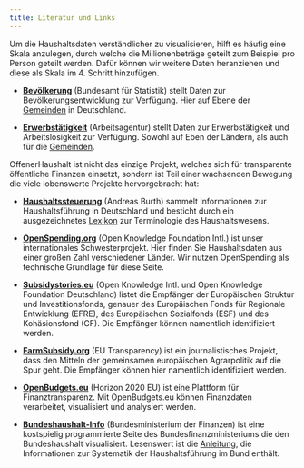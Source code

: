 ```yaml
---
title: Literatur und Links 
---
```

Um die Haushaltsdaten verständlicher zu visualisieren, hilft es häufig eine Skala anzulegen, durch welche die Millionenbeträge geteilt zum Beispiel pro Person geteilt werden. Dafür können wir weitere Daten heranziehen und diese als Skala im 4. Schritt hinzufügen. 

* **[Bevölkerung](https://www.destatis.de/DE/Startseite.html)** (Bundesamt für Statistik) stellt Daten zur Bevölkerungsentwicklung zur Verfügung. Hier auf Ebene der [Gemeinden](https://www.destatis.de/DE/ZahlenFakten/LaenderRegionen/Regionales/Gemeindeverzeichnis/RegionalGliederung.html) in Deutschland. 

* **[Erwerbstätigkeit](https://statistik.arbeitsagentur.de/)** (Arbeitsagentur) stellt Daten zur Erwerbstätigkeit und Arbeitslosigkeit zur Verfügung. Sowohl auf Eben der Ländern, als auch für die [Gemeinden](https://statistik.arbeitsagentur.de/nn_32022/SiteGlobals/Forms/Rubrikensuche/Rubrikensuche_Form.html?view=processForm&resourceId=210368&input_=&pageLocale=de&topicId=910542&year_month=201612&year_month.GROUP=1&search=Suchen). 

OffenerHaushalt ist nicht das einzige Projekt, welches sich für transparente öffentliche Finanzen einsetzt, sondern ist Teil einer wachsenden Bewegung die viele lobenswerte Projekte hervorgebracht hat:

* **[Haushaltssteuerung](http://www.haushaltssteuerung.de/)** (Andreas Burth) sammelt Informationen zur Haushaltsführung in Deutschland und besticht durch ein ausgezeichnetes [Lexikon](http://www.haushaltssteuerung.de/lexikon.html) zur Terminologie des Haushaltswesens.

* **[OpenSpending.org](http://openspending.org)** (Open Knowledge Foundation Intl.) ist unser internationales Schwesterprojekt. Hier finden Sie Haushaltsdaten aus einer großen Zahl verschiedener Länder. Wir nutzen OpenSpending als technische Grundlage für diese Seite.

* **[Subsidystories.eu](http://subsidystories.eu/)** (Open Knowledge Intl. und Open Knowledge Foundation Deutschland) listet die Empfänger der Europäischen Struktur und Investitionsfonds, genauer des Europäischen Fonds für Regionale Entwicklung (EFRE), des Europäischen Sozialfonds (ESF) und des Kohäsionsfond (CF). Die Empfänger können namentlich identifiziert werden.

* **[FarmSubsidy.org](http://farmsubsidy.org)** (EU Transparency) ist ein journalistisches Projekt, dass den Mitteln der gemeinsamen europäischen Agrarpolitik auf die Spur geht. Die Empfänger können hier namentlich identifiziert werden.

* **[OpenBudgets.eu](http://openbudgets.eu/)** (Horizon 2020 EU) ist eine Plattform für Finanztransparenz. Mit OpenBudgets.eu können Finanzdaten verarbeitet, visualisiert und analysiert werden. 

* **[Bundeshaushalt-Info](http://bundeshaushalt-info.de)** (Bundesministerium der Finanzen) ist eine kostspielig programmierte Seite des Bundesfinanzministeriums die den Bundeshaushalt visualisiert. Lesenswert ist die [Anleitung](https://www.bundeshaushalt-info.de/service/anleitung.html), die Informationen zur Systematik der Haushaltsführung im Bund enthält.
